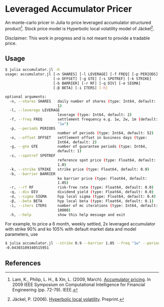 # Leveraged Accumulator Pricer

An monte-carlo pricer in Julia to price leveraged accumulator structured product[^1]. Stock price model is Hyperbolic local volatility model of Jäckel[^2].

Disclaimer: 
This work in progress and is not meant to provide a tradable price.

## Usage
```bash
$ julia accumulator.jl -h
usage: accumulator.jl [-n SHARES] [-l LEVERAGE] [-f FREQ] [-p PERIODS]
                      [-o OFFSET] [-g GTE] [-s SPOTREF] [-k STRIKE]
                      [-b BARRIER] [-r RF] [-q DIV] [-σ SIGMA]
                      [-β BETA] [-i ITERS] [-h]

optional arguments:
  -n, --shares SHARES   daily number of shares (type: Int64, default:
                        1)
  -l, --leverage LEVERAGE
                        leverage (type: Int64, default: 2)
  -f, --freq FREQ       settlement frequency e.g. 1w, 2w, 1m (default:
                        "1w")
  -p, --periods PERIODS
                        number of periods (type: Int64, default: 52)
  -o, --offset OFFSET   settlement offset in business days (type:
                        Int64, default: 2)
  -g, --gte GTE         number of guarantee periods (type: Int64,
                        default: 1)
  -s, --spotref SPOTREF
                        reference spot price (type: Float64, default:
                        1.0)
  -k, --strike STRIKE   strike price (type: Float64, default: 0.9)
  -b, --barrier BARRIER
                        ko barrier price (type: Float64, default:
                        1.05)
  -r, --rf RF           risk-free rate (type: Float64, default: 0.0)
  -q, --div DIV         dividend yield (type: Float64, default: 0.0)
  -σ, --sigma SIGMA     hyp local sigma (type: Float64, default: 0.4)
  -β, --beta BETA       hyp local beta (type: Float64, default: 0.1)
  -i, --iters ITERS     number of mc iterations (type: Int64, default:
                        10000)
  -h, --help            show this help message and exit
  ```

For example, to price a 6 month, weekly settled, 2x leveraged accumulator with strike 90% and ko 105% with default market data and model parameters, use

```bash
$ julia accumulator.jl --strike 0.9 --barrier 1.05 --freq "1w" --periods 26
-0.04303109340515951
```

## References
[^1]: Lam, K., Philip, L. H., & Xin, L. (2009, March). [Accumulator pricing](https://hub.hku.hk/bitstream/10722/132834/2/Content.pdf). In 2009 IEEE Symposium on Computational Intelligence for Financial Engineering (pp. 72-79). IEEE. 
[^2]: Jäckel, P. (2006). [Hyperbolic local volatility](http://www.jaeckel.org/HyperbolicLocalVolatility.pdf). Preprint.
